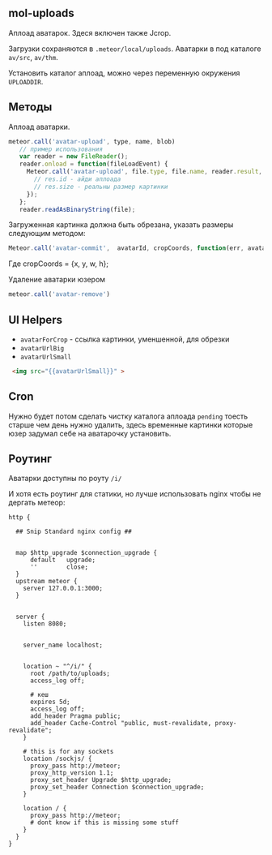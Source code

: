 mol-uploads
-----------

Аплоад аватарок. Здеся включен также Jcrop.

Загрузки сохраняются в `.meteor/local/uploads`. Аватарки в под каталоге `av/src`, `av/thm`.

Установить каталог аплоад, можно через переменную окружения `UPLOADDIR`.

## Методы

Аплоад аватарки.

```js
meteor.call('avatar-upload', type, name, blob)
   // пример использования
   var reader = new FileReader();
   reader.onload = function(fileLoadEvent) {
     Meteor.call('avatar-upload', file.type, file.name, reader.result, function(err, res){
       // res.id - айди аплоада
       // res.size - реальны размер картинки
     });
   };
   reader.readAsBinaryString(file);

```

Загруженная картинка должна быть обрезана, указать размеры следующим методом:

```js
Meteor.call('avatar-commit',  avatarId, cropCoords, function(err, avatarId)

```

Где cropCoords = {x, y, w, h};

Удаление аватарки юзером

```js
meteor.call('avatar-remove')
```

## UI Helpers

* `avatarForCrop` - ссылка картинки, уменшенной, для обрезки
* `avatarUrlBig`
* `avatarUrlSmall`

```html
 <img src="{{avatarUrlSmall}}" >
```

## Cron

Нужно будет потом сделать чистку каталога аплоада `pending` тоесть старше чем день нужно удалить,
здесь временные картинки которые юзер задумал себе на аватарочку установить.

## Роутинг

Аватарки доступны по роуту `/i/`

И хотя есть роутинг для статики, но лучше использовать nginx чтобы не дергать метеор:

```
http {
 
  ## Snip Standard nginx config ##


  map $http_upgrade $connection_upgrade {
      default   upgrade;
      ''        close;
  }
  upstream meteor {
    server 127.0.0.1:3000;
  }


  server {
    listen 8080;


    server_name localhost;


    location ~ "^/i/" {
      root /path/to/uploads;
      access_log off;

      # кеш
      expires 5d;
      access_log off;
      add_header Pragma public;
      add_header Cache-Control "public, must-revalidate, proxy-revalidate";
    }
    
    # this is for any sockets
    location /sockjs/ {
      proxy_pass http://meteor;
      proxy_http_version 1.1;
      proxy_set_header Upgrade $http_upgrade;
      proxy_set_header Connection $connection_upgrade;
    }
    
    location / {
      proxy_pass http://meteor;
      # dont know if this is missing some stuff
    }
  }
}
```
